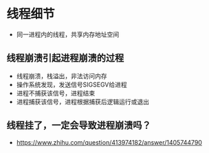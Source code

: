 # 线程细节

- 同一进程内的线程，共享内存地址空间

## 线程崩溃引起进程崩溃的过程

- 线程崩溃，栈溢出，非法访问内存
- 操作系统发现，发送信号SIGSEGV给进程
- 进程不捕获该信号，进程结束
- 进程捕获该信号，进程根据捕获后逻辑运行或退出

## 线程挂了，一定会导致进程崩溃吗？

- https://www.zhihu.com/question/413974182/answer/1405744790